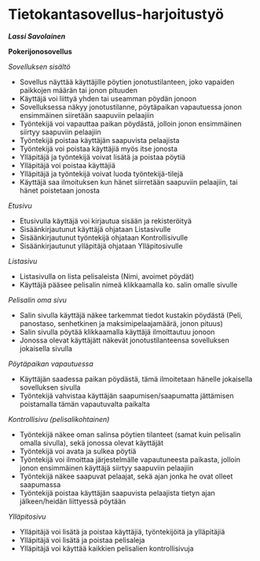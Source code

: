 # Tietokantasovellus-harjoitustyö

***Lassi Savolainen***

**Pokerijonosovellus**

*Sovelluksen sisältö*

 - Sovellus näyttää käyttäjille pöytien jonotustilanteen, joko vapaiden paikkojen määrän tai jonon pituuden
 - Käyttäjä voi liittyä yhden tai useamman pöydän jonoon
 - Sovelluksessa näkyy jonotustilanne, pöytäpaikan vapautuessa jonon ensimmäinen siiretään saapuviin pelaajiin
 - Työntekijä voi vapauttaa paikan pöydästä, jolloin jonon ensimmäinen siirtyy saapuviin pelaajiin
 - Työntekijä poistaa käyttäjän saapuvista pelaajista
 - Työntekijä voi poistaa käyttäjiä myös itse jonosta
 - Ylläpitäjä ja työntekijä voivat lisätä ja poistaa pöytiä
 - Ylläpitäjä voi poistaa käyttäjiä
 - Ylläpitäjä ja työntekijä voivat luoda työntekijä-tilejä
 - Käyttäjä saa ilmoituksen kun hänet siirretään saapuviin pelaajiin, tai hänet poistetaan jonosta

*Etusivu*

 - Etusivulla käyttäjä voi kirjautua sisään ja rekisteröityä
 - Sisäänkirjautunut käyttäjä ohjataan Listasivulle
 - Sisäänkirjautunut työntekijä ohjataan Kontrollisivulle
 - Sisäänkirjautunut ylläpitäjä ohjataan Ylläpitosivulle

*Listasivu*

 - Listasivulla on lista pelisaleista (Nimi, avoimet pöydät)
 - Käyttäjä pääsee pelisalin nimeä klikkaamalla ko. salin omalle sivulle

*Pelisalin oma sivu*

 - Salin sivulla käyttäjä näkee tarkemmat tiedot kustakin pöydästä (Peli, panostaso, senhetkinen ja maksimipelaajamäärä, jonon pituus)
 - Salin sivulla pöytää klikkaamalla käyttäjä ilmoittautuu jonoon
 - Jonossa olevat käyttäjätt näkevät jonotustilanteensa sovelluksen jokaisella sivulla

*Pöytäpaikan vapautuessa*

 - Käyttäjän saadessa paikan pöydästä, tämä ilmoitetaan hänelle jokaisella sovelluksen sivulla
 - Työntekijä vahvistaa käyttäjän saapumisen/saapumatta jättämisen poistamalla tämän vapautuvalta paikalta

*Kontrollisivu (pelisalikohtainen)*

 - Työntekijä näkee oman salinsa pöytien tilanteet (samat kuin pelisalin omalla sivulla), sekä jonossa olevat käyttäjät
 - Työntekijä voi avata ja sulkea pöytiä
 - Työntekijä voi ilmoittaa järjestelmälle vapautuneesta paikasta, jolloin jonon ensimmäinen käyttäjä siirtyy saapuviin pelaajiin
 - Työntekijä näkee saapuvat pelaajat, sekä ajan jonka he ovat olleet saapumassa
 - Työntekijä poistaa käyttäjän saapuvista pelaajista tietyn ajan jälkeen/heidän liittyessä pöytään

*Ylläpitosivu*

 - Ylläpitäjä voi lisätä ja poistaa käyttäjiä, työntekijöitä ja ylläpitäjiä
 - Ylläpitäjä voi lisätä ja poistaa pelisaleja
 - Ylläpitäjä voi käyttää kaikkien pelisalien kontrollisivuja
